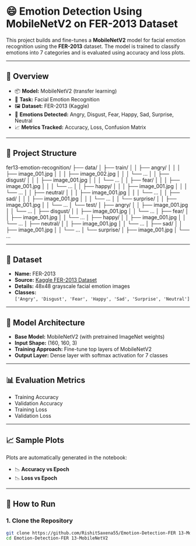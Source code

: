 # 😄 Emotion Detection Using MobileNetV2 on FER-2013 Dataset

This project builds and fine-tunes a **MobileNetV2** model for facial emotion recognition using the **FER-2013** dataset. The model is trained to classify emotions into 7 categories and is evaluated using accuracy and loss plots.

---

## 📌 Overview

- 📦 **Model:** MobileNetV2 (transfer learning)
- 🧠 **Task:** Facial Emotion Recognition
- 🖼️ **Dataset:** FER-2013 (Kaggle)
- 🧪 **Emotions Detected:** Angry, Disgust, Fear, Happy, Sad, Surprise, Neutral
- 📈 **Metrics Tracked:** Accuracy, Loss, Confusion Matrix

---

## 📁 Project Structure

fer13-emotion-recognition/
├── data/
│   ├── train/
│   │   ├── angry/
│   │   │   ├── image_001.jpg
│   │   │   ├── image_002.jpg
│   │   │   └── ...
│   │   ├── disgust/
│   │   │   ├── image_001.jpg
│   │   │   └── ...
│   │   ├── fear/
│   │   │   ├── image_001.jpg
│   │   │   └── ...
│   │   ├── happy/
│   │   │   ├── image_001.jpg
│   │   │   └── ...
│   │   ├── neutral/
│   │   │   ├── image_001.jpg
│   │   │   └── ...
│   │   ├── sad/
│   │   │   ├── image_001.jpg
│   │   │   └── ...
│   │   └── surprise/
│   │       ├── image_001.jpg
│   │       └── ...
│   └── test/
│       ├── angry/
│       │   ├── image_001.jpg
│       │   └── ...
│       ├── disgust/
│       │   ├── image_001.jpg
│       │   └── ...
│       ├── fear/
│       │   ├── image_001.jpg
│       │   └── ...
│       ├── happy/
│       │   ├── image_001.jpg
│       │   └── ...
│       ├── neutral/
│       │   ├── image_001.jpg
│       │   └── ...
│       ├── sad/
│       │   ├── image_001.jpg
│       │   └── ...
│       └── surprise/
│           ├── image_001.jpg
│           └── ...

---

## 🎯 Dataset

- **Name:** FER-2013  
- **Source:** [Kaggle FER-2013 Dataset](https://www.kaggle.com/datasets/msambare/fer2013)
- **Details:** 48x48 grayscale facial emotion images  
- **Classes:**  
  `['Angry', 'Disgust', 'Fear', 'Happy', 'Sad', 'Surprise', 'Neutral']`

---

## 🧠 Model Architecture

- **Base Model:** MobileNetV2 (with pretrained ImageNet weights)
- **Input Shape:** (160, 160, 3)
- **Training Approach:** Fine-tune top layers of MobileNetV2
- **Output Layer:** Dense layer with softmax activation for 7 classes

---

## 📊 Evaluation Metrics

- Training Accuracy
- Validation Accuracy
- Training Loss
- Validation Loss

---

## 📈 Sample Plots

Plots are automatically generated in the notebook:

- 📉 **Accuracy vs Epoch**
- 📉 **Loss vs Epoch**

---

## 🚀 How to Run

### 1. Clone the Repository

```bash
git clone https://github.com/RishitSaxena55/Emotion-Detection-FER 13-MobileNetV2.git
cd Emotion-Detection-FER 13-MobileNetV2
